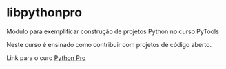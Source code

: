 # libpythonpro
Módulo para exemplificar construção de projetos Python no curso PyTools

Neste curso é ensinado como contribuir com projetos de código aberto.

Link para o curo [Python Pro](http://www.python.pro.br)